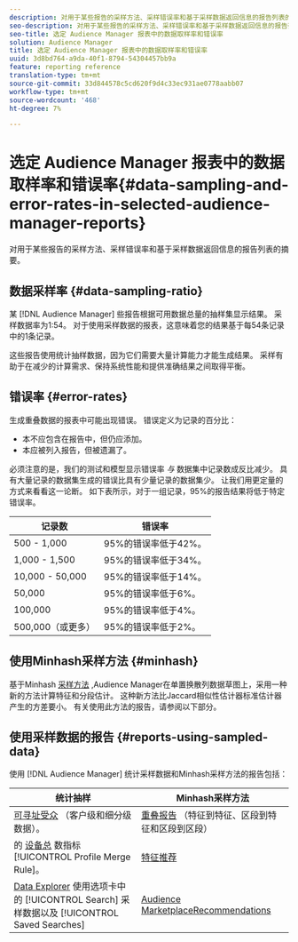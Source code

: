 ```yaml
---
description: 对用于某些报告的采样方法、采样错误率和基于采样数据返回信息的报告列表的摘要。
seo-description: 对用于某些报告的采样方法、采样错误率和基于采样数据返回信息的报告列表的摘要。
seo-title: 选定 Audience Manager 报表中的数据取样率和错误率
solution: Audience Manager
title: 选定 Audience Manager 报表中的数据取样率和错误率
uuid: 3d8bd764-a9da-40f1-8794-54304457bb9a
feature: reporting reference
translation-type: tm+mt
source-git-commit: 33d844578c5cd620f9d4c33ec931ae0778aabb07
workflow-type: tm+mt
source-wordcount: '468'
ht-degree: 7%

---
```



# 选定 Audience Manager 报表中的数据取样率和错误率{#data-sampling-and-error-rates-in-selected-audience-manager-reports}

对用于某些报告的采样方法、采样错误率和基于采样数据返回信息的报告列表的摘要。

## 数据采样率 {#data-sampling-ratio}

某 [!DNL Audience Manager] 些报告根据可用数据总量的抽样集显示结果。 采样数据率为1:54。 对于使用采样数据的报表，这意味着您的结果基于每54条记录中的1条记录。

这些报告使用统计抽样数据，因为它们需要大量计算能力才能生成结果。 采样有助于在减少的计算需求、保持系统性能和提供准确结果之间取得平衡。

<!--

## Minimum Requirements {#minimum-requirements}

>[!NOTE]
>
>The minimum requirements listed below apply to Overlap reports only.

Overlap reports ([trait-to-trait](/help/using/reporting/dynamic-reports/trait-trait-overlap-report.md), [segment-to-trait](/help/using/reporting/dynamic-reports/segment-trait-overlap-report.md), and [segment-to-segment](/help/using/reporting/dynamic-reports/segment-segment-overlap-report.md)) exclude traits and segments when they do not meet the minimum unique visitor requirements. These minimum requirements are as follows:

* Traits: 28,000 [unique trait realizations](/help/using/features/traits/trait-and-segment-qualification-reference).
* Segments: 70,000 real-time users over a 14-day period.

-->

## 错误率 {#error-rates}

生成重叠数据的报表中可能出现错误。 错误定义为记录的百分比：

* 本不应包含在报告中，但仍应添加。
* 本应被列入报告，但被遗漏了。

必须注意的是，我们的测试和模型显示错误率 *与* 数据集中记录数成反比减少。 具有大量记录的数据集生成的错误比具有少量记录的数据集少。 让我们用更定量的方式来看看这一论断。 如下表所示，对于一组记录，95%的报告结果将低于特定错误率。

| 记录数 | 错误率 |
|--- |--- |
| 500 - 1,000 | 95%的错误率低于42%。 |
| 1,000 - 1,500 | 95%的错误率低于34%。 |
| 10,000 - 50,000 | 95%的错误率低于14%。 |
| 50,000 | 95%的错误率低于6%。 |
| 100,000 | 95%的错误率低于4%。 |
| 500,000（或更多） | 95%的错误率低于2%。 |

## 使用Minhash采样方法 {#minhash}

基于Minhash [采样方法](https://en.wikipedia.org/wiki/MinHash) ,Audience Manager在单置换散列数据草图上，采用一种新的方法计算特征和分段估计。 这种新方法比Jaccard相似性估计器标准估计器产生的方差要小。 有关使用此方法的报告，请参阅以下部分。

<!--

Some Audience Manager reports use the minhash sampling methodology to compute trait and segment overlaps and similarity scores. Audience Manager calculates the [!UICONTROL Trait Similarity Score] between two traits by computing the intersection and union in terms of the number of [!UICONTROL Unique User IDs] (UUIDs) and then divides the two. For two traits A and B, the calculation looks like this:

![jaccard-similarity](/help/using/features/segments/assets/jaccard_similarity.png)

-->

## 使用采样数据的报告 {#reports-using-sampled-data}

使用 [!DNL Audience Manager] 统计采样数据和Minhash采样方法的报告包括：

<!--

* [Overlap reports](../reporting/dynamic-reports/dynamic-reports.md#interactive-and-overlap-reports) (trait-to-trait, segment-to-trait, and segment-to-segment).
* [Addressable Audience](../features/addressable-audiences.md) data (customer- and segment-level data). 
* The [Total Devices](../features/profile-merge-rules/profile-link-metrics.md#merge-rule-metrics) metric for a [!UICONTROL Profile Merge Rule].
* [Data Explorer](../features/data-explorer/data-explorer-signals-search/data-explorer-search-pairs.md) uses sampled data in the [!UICONTROL Search] tab and any [!UICONTROL Saved Searches].

Reports that use Minhash sampling methodology:

-->

| 统计抽样 | Minhash采样方法 |
|--- |--- |
| [可寻址受众](../features/addressable-audiences.md) （客户级和细分级数据）。 | [重叠报告](../reporting/dynamic-reports/dynamic-reports.md#interactive-and-overlap-reports) （特征到特征、区段到特征和区段到区段） |
| 的 [设备总](../features/profile-merge-rules/profile-link-metrics.md#merge-rule-metrics) 数指标 [!UICONTROL Profile Merge Rule]。 | [特征推荐](/help/using/features/segments/trait-recommendations.md) |
| [Data Explorer](../features/data-explorer/data-explorer-signals-search/data-explorer-search-pairs.md) 使用选项卡中的 [!UICONTROL Search] 采样数据以及 [!UICONTROL Saved Searches] | [Audience MarketplaceRecommendations](/help/using/features/audience-marketplace/marketplace-data-buyers/marketplace-data-buyers.md#finding-similar-traits) |

